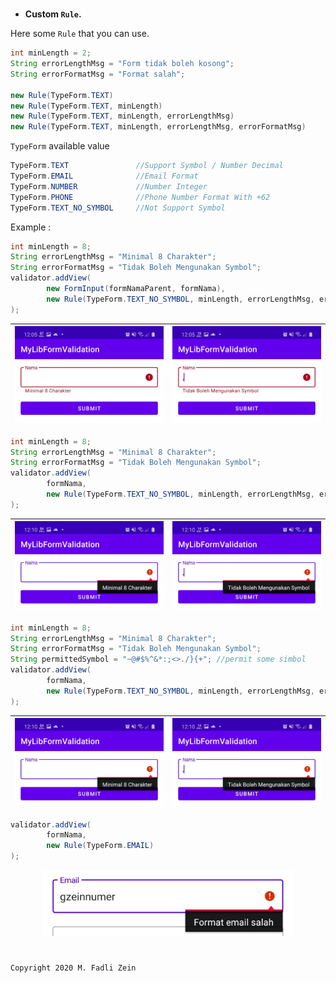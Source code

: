 #
- **Custom `Rule`.**

Here some `Rule` that you can use.
```java
int minLength = 2;
String errorLengthMsg = "Form tidak boleh kosong";
String errorFormatMsg = "Format salah";

new Rule(TypeForm.TEXT)
new Rule(TypeForm.TEXT, minLength)
new Rule(TypeForm.TEXT, minLength, errorLengthMsg)
new Rule(TypeForm.TEXT, minLength, errorLengthMsg, errorFormatMsg)
```
`TypeForm` available value
```java
TypeForm.TEXT               //Support Symbol / Number Decimal
TypeForm.EMAIL              //Email Format
TypeForm.NUMBER             //Number Integer
TypeForm.PHONE              //Phone Number Format With +62
TypeForm.TEXT_NO_SYMBOL     //Not Support Symbol
```
Example :
```java
int minLength = 8;
String errorLengthMsg = "Minimal 8 Charakter";
String errorFormatMsg = "Tidak Boleh Mengunakan Symbol";
validator.addView(
        new FormInput(formNamaParent, formNama),
        new Rule(TypeForm.TEXT_NO_SYMBOL, minLength, errorLengthMsg, errorFormatMsg)
);
```

|<img src="https://github.com/gzeinnumer/AndroidFormValidation/blob/master/preview/example14.jpg" width="400"/>|<img src="https://github.com/gzeinnumer/AndroidFormValidation/blob/master/preview/example15.jpg" width="400"/>|
|---|---|

```java
int minLength = 8;
String errorLengthMsg = "Minimal 8 Charakter";
String errorFormatMsg = "Tidak Boleh Mengunakan Symbol";
validator.addView(
        formNama,
        new Rule(TypeForm.TEXT_NO_SYMBOL, minLength, errorLengthMsg, errorFormatMsg)
);
```

|<img src="https://github.com/gzeinnumer/AndroidFormValidation/blob/master/preview/example16.jpg" width="400"/>|<img src="https://github.com/gzeinnumer/AndroidFormValidation/blob/master/preview/example17.jpg" width="400"/>|
|---|---|


```java
int minLength = 8;
String errorLengthMsg = "Minimal 8 Charakter";
String errorFormatMsg = "Tidak Boleh Mengunakan Symbol";
String permittedSymbol = "~@#$%^&*:;<>./}{+"; //permit some simbol
validator.addView(
        formNama,
        new Rule(TypeForm.TEXT_NO_SYMBOL, minLength, errorLengthMsg, errorFormatMsg, permittedSymbol)
);
```

|<img src="https://github.com/gzeinnumer/AndroidFormValidation/blob/master/preview/example16.jpg" width="400"/>|<img src="https://github.com/gzeinnumer/AndroidFormValidation/blob/master/preview/example17.jpg" width="400"/>|
|---|---|

```java
validator.addView(
        formNama,
        new Rule(TypeForm.EMAIL)
);
```

<p align="center">
    <img src="https://github.com/gzeinnumer/AndroidFormValidation/blob/master/preview/example18.jpg" width="400"/>
<p>

#
```
Copyright 2020 M. Fadli Zein
```
